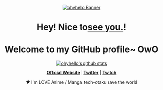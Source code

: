 <p align="center">
  <a href="https://www.ohyhello.com"><img src="https://ohyhello-1252778666.cos.ap-guangzhou.myqcloud.com/Banner.jpg" alt="ohyhello Banner"></a>
</p>

<h1 align="center">Hey! Nice to<a href="https://www.ohyhello.com">see you.</a>!</h1>
<h1 align="center">Welcome to my GitHub profile~ OwO</h1>

<p align="center">
  <a href="https://github.com/ohyhello"><img src="https://github-readme-stats.vercel.app/api?username=ohyhello&hide_border=true&show_icons=true" alt="ohyhello's github stats"></a>
</p>

<p align="center">
  <strong><a href="https://www.ohyhello.com/">Official Website</a></strong> |
  <strong><a href="https://twitter.com/arcldus">Twitter</a></strong> |
	<strong><a href="https://www.twitch.tv/arcldus">Twitch</a></strong>
</p>

<p align="center">❤ I'm LOVE Anime / Manga, tech-otaku save the world</p>

